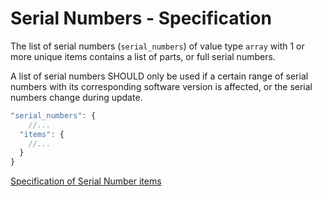 # Serial Numbers - Specification

The list of serial numbers (`serial_numbers`) of value type `array` with 1 or more unique items contains a list of parts, or full serial numbers.

A list of serial numbers SHOULD only be used if a certain range of serial numbers with its corresponding software version is affected, or the serial numbers change during update.

```javascript
"serial_numbers": {
    //...
  "items": {
    //...
  }
}
```

[Specification of Serial Number items](types/full_product_name/product_identification_helper/serial_numbers/serial_number-spec.en.md)

